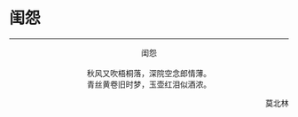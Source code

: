 # 闺怨
***
<center>
闺怨<br>
<br>
秋风又吹梧桐落，深院空念郎情薄。<br>
青丝黄卷旧时梦，玉壶红泪似酒浓。<br>
</center>

<p align="right">莫北林</p>